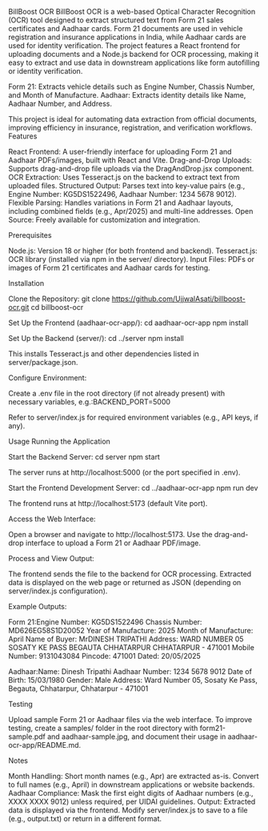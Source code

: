 BillBoost OCR
BillBoost OCR is a web-based Optical Character Recognition (OCR) tool designed to extract structured text from Form 21 sales certificates and Aadhaar cards. Form 21 documents are used in vehicle registration and insurance applications in India, while Aadhaar cards are used for identity verification. The project features a React frontend for uploading documents and a Node.js backend for OCR processing, making it easy to extract and use data in downstream applications like form autofilling or identity verification.

Form 21: Extracts vehicle details such as Engine Number, Chassis Number, and Month of Manufacture.
Aadhaar: Extracts identity details like Name, Aadhaar Number, and Address.

This project is ideal for automating data extraction from official documents, improving efficiency in insurance, registration, and verification workflows.
Features

React Frontend: A user-friendly interface for uploading Form 21 and Aadhaar PDFs/images, built with React and Vite.
Drag-and-Drop Uploads: Supports drag-and-drop file uploads via the DragAndDrop.jsx component.
OCR Extraction: Uses Tesseract.js on the backend to extract text from uploaded files.
Structured Output: Parses text into key-value pairs (e.g., Engine Number: KG5DS1522496, Aadhaar Number: 1234 5678 9012).
Flexible Parsing: Handles variations in Form 21 and Aadhaar layouts, including combined fields (e.g., Apr/2025) and multi-line addresses.
Open Source: Freely available for customization and integration.

Prerequisites

Node.js: Version 18 or higher (for both frontend and backend).
Tesseract.js: OCR library (installed via npm in the server/ directory).
Input Files: PDFs or images of Form 21 certificates and Aadhaar cards for testing.

Installation

Clone the Repository:
git clone https://github.com/UjjwalAsati/billboost-ocr.git
cd billboost-ocr


Set Up the Frontend (aadhaar-ocr-app/):
cd aadhaar-ocr-app
npm install


Set Up the Backend (server/):
cd ../server
npm install

This installs Tesseract.js and other dependencies listed in server/package.json.

Configure Environment:

Create a .env file in the root directory (if not already present) with necessary variables, e.g.:BACKEND_PORT=5000


Refer to server/index.js for required environment variables (e.g., API keys, if any).



Usage
Running the Application

Start the Backend Server:
cd server
npm start


The server runs at http://localhost:5000 (or the port specified in .env).


Start the Frontend Development Server:
cd ../aadhaar-ocr-app
npm run dev


The frontend runs at http://localhost:5173 (default Vite port).


Access the Web Interface:

Open a browser and navigate to http://localhost:5173.
Use the drag-and-drop interface to upload a Form 21 or Aadhaar PDF/image.


Process and View Output:

The frontend sends the file to the backend for OCR processing.
Extracted data is displayed on the web page or returned as JSON (depending on server/index.js configuration).


Example Outputs:

Form 21:Engine Number: KG5DS1522496
Chassis Number: MD626EG58S1D20052
Year of Manufacture: 2025
Month of Manufacture: April
Name of Buyer: MrDINESH TRIPATHI
Address: WARD NUMBER 05 SOSATY KE PASS BEGAUTA CHHATARPUR CHHATARPUR - 471001
Mobile Number: 9131043084
Pincode: 471001
Dated: 20/05/2025


Aadhaar:Name: Dinesh Tripathi
Aadhaar Number: 1234 5678 9012
Date of Birth: 15/03/1980
Gender: Male
Address: Ward Number 05, Sosaty Ke Pass, Begauta, Chhatarpur, Chhatarpur - 471001





Testing

Upload sample Form 21 or Aadhaar files via the web interface.
To improve testing, create a samples/ folder in the root directory with form21-sample.pdf and aadhaar-sample.jpg, and document their usage in aadhaar-ocr-app/README.md.

Notes

Month Handling: Short month names (e.g., Apr) are extracted as-is. Convert to full names (e.g., April) in downstream applications or website backends.
Aadhaar Compliance: Mask the first eight digits of Aadhaar numbers (e.g., XXXX XXXX 9012) unless required, per UIDAI guidelines.
Output: Extracted data is displayed via the frontend. Modify server/index.js to save to a file (e.g., output.txt) or return in a different format.
